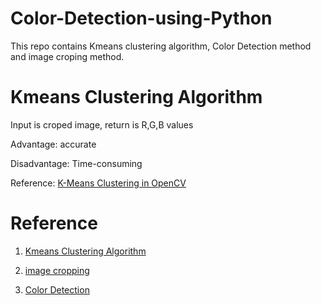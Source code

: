 # Color-Detection-using-Python
This repo contains Kmeans clustering algorithm, Color Detection method and image croping method.

# Kmeans Clustering Algorithm
Input is croped image, return is R,G,B values

Advantage: accurate

Disadvantage: Time-consuming

Reference: [K-Means Clustering in OpenCV](https://docs.opencv.org/3.0-beta/doc/py_tutorials/py_ml/py_kmeans/py_kmeans_opencv/py_kmeans_opencv.html)


# Reference
1. [Kmeans Clustering Algorithm](https://github.com/walton-wang929/Color_Recognition/blob/master/Color_Recognition_Kmeans.py)

2. [image cropping](https://www.pyimagesearch.com/2015/03/09/capturing-mouse-click-events-with-python-and-opencv/)

3. [Color Detection](https://data-flair.training/blogs/project-in-python-colour-detection/)
